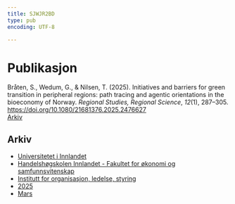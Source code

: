```yaml
---
title: SJWJR2BD
type: pub
encoding: UTF-8

---
```

<h1>Publikasjon</h1>
<article id="csl-bib-container-SJWJR2BD" class="csl-bib-container">
  <div class="csl-bib-body"> <div class="csl-entry">Bråten, S., Wedum, G., &#38; Nilsen, T. (2025). Initiatives and barriers for green transition in peripheral regions: path tracing and agentic orientations in the bioeconomy of Norway. <i>Regional Studies, Regional Science</i>, <i>12</i>(1), 287–305. <a href="https://doi.org/10.1080/21681376.2025.2476627">https://doi.org/10.1080/21681376.2025.2476627</a></div> </div>
  <div class="csl-bib-buttons">
    <a href="#taxonomy-article-SJWJR2BD" alt="archive" class="csl-bib-button">Arkiv</a>
  </div>
  <div id="csl-bib-meta-container-SJWJR2BD"></div>
</article>
<div id="csl-bib-meta-SJWJR2BD" class="csl-bib-meta">
  <article id="taxonomy-article-SJWJR2BD" class="taxonomy-article">
    <h1>Arkiv</h1>
    <ul>
      <li><a href="{{< params subfolder >}}nn/archive/?key=3DCRN523">Universitetet i Innlandet</a></li>
      <li><a href="{{< params subfolder >}}nn/archive/?key=DU8Q9LN9">Handelshøgskolen Innlandet - Fakultet for økonomi og samfunnsvitenskap</a></li>
      <li><a href="{{< params subfolder >}}nn/archive/?key=4LUWR3ZM">Institutt for organisasjon, ledelse, styring</a></li>
      <li><a href="{{< params subfolder >}}nn/archive/?key=UY24A2N9">2025</a></li>
      <li><a href="{{< params subfolder >}}nn/archive/?key=BJYJ744M">Mars</a></li>
    </ul>
  </article>
</div>
